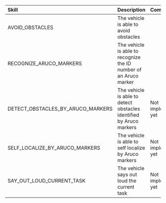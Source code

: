 | Skill   |  Description | Comments     |
| :-------|:-------------|:-------------|
| AVOID_OBSTACLES | The vehicle is able to avoid obstacles||
| RECOGNIZE_ARUCO_MARKERS| The vehicle is able to recognize the ID number of an Aruco marker||
| DETECT_OBSTACLES_BY_ARUCO_MARKERS | The vehicle is able to detect obstacles identified by Aruco markers| Not implemented yet|
| SELF_LOCALIZE_BY_ARUCO_MARKERS | The vehicle is able to self localize by Aruco markers| Not implemented yet|
| SAY_OUT_LOUD_CURRENT_TASK | The vehicle says out loud the current task|Not implemented yet|
	
